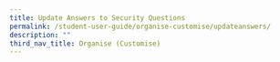 ```yaml
---
title: Update Answers to Security Questions
permalink: /student-user-guide/organise-customise/updateanswers/
description: ""
third_nav_title: Organise (Customise)
---
```

